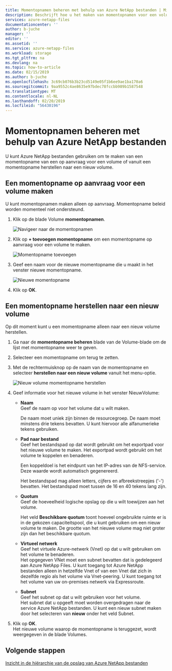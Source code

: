 ```yaml
---
title: Momentopnamen beheren met behulp van Azure NetApp bestanden | Microsoft Docs
description: Beschrijft hoe u het maken van momentopnamen voor een volume of terugzetten van een momentopname naar een nieuw volume met behulp van Azure NetApp bestanden.
services: azure-netapp-files
documentationcenter: ''
author: b-juche
manager: ''
editor: ''
ms.assetid: ''
ms.service: azure-netapp-files
ms.workload: storage
ms.tgt_pltfrm: na
ms.devlang: na
ms.topic: how-to-article
ms.date: 02/15/2019
ms.author: b-juche
ms.openlocfilehash: 3c69cb076b3b23cd5149e05f1b6ee9ae1ba170a6
ms.sourcegitcommit: 9aa9552c4ae8635e97bdec78fccbb989b1587548
ms.translationtype: MT
ms.contentlocale: nl-NL
ms.lasthandoff: 02/20/2019
ms.locfileid: "56430196"
---
```

# <a name="manage-snapshots-by-using-azure-netapp-files"></a>Momentopnamen beheren met behulp van Azure NetApp bestanden

U kunt Azure NetApp bestanden gebruiken om te maken van een momentopname van een op aanvraag voor een volume of vanuit een momentopname herstellen naar een nieuw volume.

## <a name="create-an-on-demand-snapshot-for-a-volume"></a>Een momentopname op aanvraag voor een volume maken

U kunt momentopnamen maken alleen op aanvraag. Momentopname beleid worden momenteel niet ondersteund.

1.  Klik op de blade Volume **momentopnamen**.

    ![Navigeer naar de momentopnamen](../media/azure-netapp-files/azure-netapp-files-navigate-to-snapshots.png)

2.  Klik op **+ toevoegen momentopname** om een momentopname op aanvraag voor een volume te maken.

    ![Momentopname toevoegen](../media/azure-netapp-files/azure-netapp-files-add-snapshot.png)

3.  Geef een naam voor de nieuwe momentopname die u maakt in het venster nieuwe momentopname.   

    ![Nieuwe momentopname](../media/azure-netapp-files/azure-netapp-files-new-snapshot.png)

4. Klik op **OK**. 

## <a name="restore-a-snapshot-to-a-new-volume"></a>Een momentopname herstellen naar een nieuw volume

Op dit moment kunt u een momentopname alleen naar een nieuw volume herstellen. 
1. Ga naar de **momentopname beheren** blade van de Volume-blade om de lijst met momentopname weer te geven. 
2. Selecteer een momentopname om terug te zetten.  
3. Met de rechtermuisknop op de naam van de momentopname en selecteer **herstellen naar een nieuw volume** vanuit het menu-optie.  

    ![Nieuw volume momentopname herstellen](../media/azure-netapp-files/azure-netapp-files-snapshot-restore-to-new-volume.png)

4. Geef informatie voor het nieuwe volume in het venster NieuwVolume:  
    * **Naam**   
        Geef de naam op voor het volume dat u wilt maken.  
        
        De naam moet uniek zijn binnen de resourcegroep. De naam moet minstens drie tekens bevatten.  U kunt hiervoor alle alfanumerieke tekens gebruiken.

    * **Pad naar bestand**     
        Geef het bestandspad op dat wordt gebruikt om het exportpad voor het nieuwe volume te maken. Het exportpad wordt gebruikt om het volume te koppelen en benaderen.   
        
        Een koppeldoel is het eindpunt van het IP-adres van de NFS-service. Deze waarde wordt automatisch gegenereerd.   
        
        Het bestandspad mag alleen letters, cijfers en afbreekstreepjes ('-') bevatten. Het bestandspad moet tussen de 16 en 40 tekens lang zijn. 

    * **Quotum**  
        Geef de hoeveelheid logische opslag op die u wilt toewijzen aan het volume.  

        Het veld **Beschikbare quotum** toont hoeveel ongebruikte ruimte er is in de gekozen capaciteitspool, die u kunt gebruiken om een nieuw volume te maken. De grootte van het nieuwe volume mag niet groter zijn dan het beschikbare quotum.

    *   **Virtueel netwerk**  
        Geef het virtuele Azure-netwerk (Vnet) op dat u wilt gebruiken om het volume te benaderen.  
        Het opgegeven VNet moet een subnet bevatten dat is gedelegeerd aan Azure NetApp Files. U kunt toegang tot Azure NetApp bestanden alleen in hetzelfde Vnet of van een Vnet dat zich in dezelfde regio als het volume via Vnet-peering. U kunt toegang tot het volume van uw on-premises netwerk via Expressroute. 

    * **Subnet**  
        Geef het subnet op dat u wilt gebruiken voor het volume.  
        Het subnet dat u opgeeft moet worden overgedragen naar de service Azure NetApp bestanden. U kunt een nieuw subnet maken door het selecteren van **nieuw** onder het veld Subnet.  
<!--
    ![Restored new volume](../media/azure-netapp-files/azure-netapp-files-snapshot-new-volume.png) 
-->

5. Klik op **OK**.   
    Het nieuwe volume waarop de momentopname is teruggezet, wordt weergegeven in de blade Volumes.

## <a name="next-steps"></a>Volgende stappen

[Inzicht in de hiërarchie van de opslag van Azure NetApp bestanden](azure-netapp-files-understand-storage-hierarchy.md)